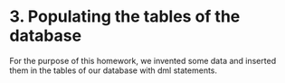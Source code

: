 # 3. Populating the tables of the database
For the purpose of this homework, we invented some data and inserted them in the tables of our database with dml statements.

